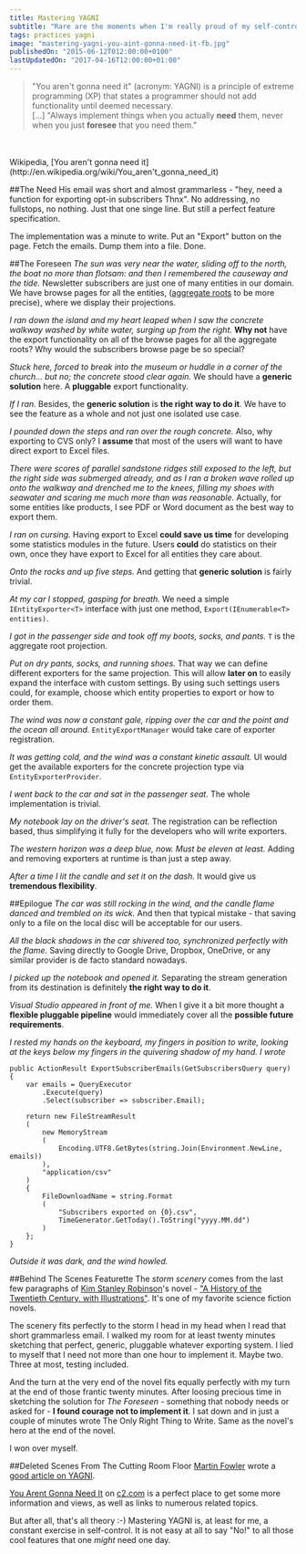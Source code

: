 ```yaml
---
title: Mastering YAGNI
subtitle: "Rare are the moments when I'm really proud of my self-control."
tags: practices yagni
image: "mastering-yagni-you-aint-gonna-need-it-fb.jpg"
publishedOn: "2015-06-12T012:00:00+0100"
lastUpdatedOn: "2017-04-16T12:00:00+01:00"
---
```

> "You aren't gonna need it" (acronym: YAGNI) is a principle of extreme programming (XP) that states a programmer should not add functionality until deemed necessary.<br/>[...] "Always implement things when you actually **need** them, never when you just **foresee** that you need them."
<br/>
<br/>
Wikipedia, [You aren't gonna need it](http://en.wikipedia.org/wiki/You_aren't_gonna_need_it)

##The Need
His email was short and almost grammarless - "hey, need a function for exporting opt-in subscribers Thnx". No addressing, no fullstops, no nothing. Just that one singe line. But still a perfect feature specification.

The implementation was a minute to write. Put an "Export" button on the page. Fetch the emails. Dump them into a file. Done.

##The Foreseen
*The sun was very near the water, sliding off to the north, the boat no more than flotsam: and then I remembered the causeway and the tide.* Newsletter subscribers are just one of many entities in our domain. We have browse pages for all the entities, ([aggregate roots](http://martinfowler.com/bliki/DDD_Aggregate.html) to be more precise), where we display their projections.

*I ran down the island and my heart leaped when I saw the concrete walkway washed by white water, surging up from the right.* **Why not** have the export functionality on all of the browse pages for all the aggregate roots? Why would the subscribers browse page be so special?

*Stuck here, forced to break into the museum or huddle in a corner of the church... but no; the concrete stood clear again.* We should have a **generic solution** here. A **pluggable** export functionality.

*If I ran.* Besides, the **generic solution** is **the right way to do it**. We have to see the feature as a whole and not just one isolated use case.

*I pounded down the steps and ran over the rough concrete.* Also, why exporting to CVS only? I **assume** that most of the users will want to have direct export to Excel files.

*There were scores of parallel sandstone ridges still exposed to the left, but the right side was submerged already, and as I ran a broken wave rolled up onto the walkway and drenched me to the knees, filling my shoes with seawater and scaring me much more than was reasonable.* Actually, for some entities like products, I see PDF or Word document as the best way to export them.

*I ran on cursing.* Having export to Excel **could save us time** for developing some statistics modules in the future. Users **could** do statistics on their own, once they have export to Excel for all entities they care about.

*Onto the rocks and up five steps.* And getting that **generic solution** is fairly trivial.

*At my car I stopped, gasping for breath.* We need a simple `IEntityExporter<T>` interface with just one method, `Export(IEnumerable<T> entities)`.

*I got in the passenger side and took off my boots, socks, and pants.* `T` is the aggregate root projection.

*Put on dry pants, socks, and running shoes.* That way we can define different exporters for the same projection. This will allow **later on** to easily expand the interface with custom settings. By using such settings users could, for example, choose which entity properties to export or how to order them.

*The wind was now a constant gale, ripping over the car and the point and the ocean all around.* `EntityExportManager` would take care of exporter registration.

*It was getting cold, and the wind was a constant kinetic assault.* UI would get the available exporters for the concrete projection type via `EntityExporterProvider`.

*I went back to the car and sat in the passenger seat.* The whole implementation is trivial.

*My notebook lay on the driver's seat.* The registration can be reflection based, thus simplifying it fully for the developers who will write exporters.

*The western horizon was a deep blue, now. Must be eleven at least.* Adding and removing exporters at runtime is than just a step away.

*After a time I lit the candle and set it on the dash.* It would give us **tremendous flexibility**.

##Epilogue
*The car was still rocking in the wind, and the candle flame danced and trembled on its wick.* And then that typical mistake - that saving only to a file on the local disc will be acceptable for our users.

*All the black shadows in the car shivered too, synchronized perfectly with the flame.* Saving directly to Google Drive, Dropbox, OneDrive, or any similar provider is de facto standard nowadays.

*I picked up the notebook and opened it.* Separating the stream generation from its destination is definitely **the right way to do it**.

*Visual Studio appeared in front of me.* When I give it a bit more thought a **flexible pluggable pipeline** would immediately cover all the **possible future requirements**.

*I rested my hands on the keyboard, my fingers in position to write, looking at the keys below my fingers in the quivering shadow of my hand.* *I wrote*

    public ActionResult ExportSubscriberEmails(GetSubscribersQuery query)
    {
        var emails = QueryExecutor
            .Execute(query)
            .Select(subscriber => subscriber.Email);

        return new FileStreamResult
        (
            new MemoryStream
            (
                Encoding.UTF8.GetBytes(string.Join(Environment.NewLine, emails))
            ),
            "application/csv"
        )
        {
            FileDownloadName = string.Format
            (
                "Subscribers exported on {0}.csv",
                TimeGenerator.GetToday().ToString("yyyy.MM.dd")
            )
        };
    }

*Outside it was dark, and the wind howled.*

##Behind The Scenes Featurette
The *storm scenery* comes from the last few paragraphs of [Kim Stanley Robinson](http://en.wikipedia.org/wiki/Kim_Stanley_Robinson)'s novel - ["A History of the Twentieth Century, with Illustrations"](http://www.infinityplus.co.uk/stories/history.htm). It's one of my favorite science fiction novels.

The scenery fits perfectly to the storm I head in my head when I read that short grammarless email. I walked my room for at least twenty minutes sketching that perfect, generic, pluggable whatever exporting system. I lied to myself that I need not more than one hour to implement it. Maybe two. Three at most, testing included.

And the turn at the very end of the novel fits equally perfectly with my turn at the end of those frantic twenty minutes. After loosing precious time in sketching the solution for *The Foreseen* - something that nobody needs or asked for - **I found courage not to implement it**. I sat down and in just a couple of minutes wrote The Only Right Thing to Write. Same as the novel's hero at the end of the novel.

I won over myself.

##Deleted Scenes From The Cutting Room Floor
[Martin Fowler](http://martinfowler.com/aboutMe.html) wrote a [good article on YAGNI](http://martinfowler.com/bliki/Yagni.html).

[You Arent Gonna Need It](http://c2.com/cgi/wiki?YouArentGonnaNeedIt) on [c2.com](http://c2.com) is a perfect place to get some more information and views, as well as links to numerous related topics.

But after all, that's all theory :-) Mastering YAGNI is, at least for me, a constant exercise in self-control. It is not easy at all to say "No!" to all those cool features that one *might* need one day.
